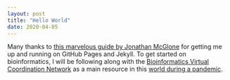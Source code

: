 ```yaml
---
layout: post
title: "Hello World"
date: 2020-04-05
---
```


Many thanks to [this marvelous guide by Jonathan McGlone](http://jmcglone.com/guides/github-pages/) for getting me up and running on GitHub Pages and Jekyll. To get started on bioinformatics, I will be following along with the [Bioinformatics Virtual Coordination Network](https://biovcnet.github.io/) as a main resource in this [world during a pandemic](https://en.wikipedia.org/wiki/Coronavirus_disease_2019).
